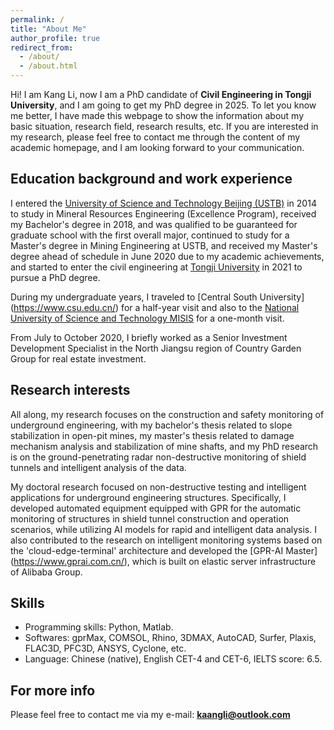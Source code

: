 ```yaml
---
permalink: /
title: "About Me"
author_profile: true
redirect_from: 
  - /about/
  - /about.html
---
```


Hi! I am Kang Li, now I am a PhD candidate of **Civil Engineering in Tongji University**, and I am going to get my PhD degree in 2025. To let you know me better, I have made this webpage to show the information about my basic situation, research field, research results, etc. If you are interested in my research, please feel free to contact me through the content of my academic homepage, and I am looking forward to your communication.

Education background and work experience
------
I entered the [University of Science and Technology Beijing (USTB)](https://www.ustb.edu.cn/) in 2014 to study in Mineral Resources Engineering (Excellence Program), received my Bachelor's degree in 2018, and was qualified to be guaranteed for graduate school with the first overall major, continued to study for a Master's degree in Mining Engineering at USTB, and received my Master's degree ahead of schedule in June 2020 due to my academic achievements, and started to enter the civil engineering at [Tongji University](https://www.tongji.edu.cn/) in 2021 to pursue a PhD degree. 

During my undergraduate years, I traveled to [Central South University] (https://www.csu.edu.cn/) for a half-year visit and also to the [National University of Science and Technology MISIS](https://misis.ru/) for a one-month visit.

From July to October 2020, I briefly worked as a Senior Investment Development Specialist in the North Jiangsu region of Country Garden Group for real estate investment.

Research interests
------
All along, my research focuses on the construction and safety monitoring of underground engineering, with my bachelor's thesis related to slope stabilization in open-pit mines, my master's thesis related to damage mechanism analysis and stabilization of mine shafts, and my PhD research is on the ground-penetrating radar non-destructive monitoring of shield tunnels and intelligent analysis of the data.

My doctoral research focused on non-destructive testing and intelligent applications for underground engineering structures. Specifically, I developed automated equipment equipped with GPR for the automatic monitoring of structures in shield tunnel construction and operation scenarios, while utilizing AI models for rapid and intelligent data analysis. I also contributed to the research on intelligent monitoring systems based on the 'cloud-edge-terminal' architecture and developed the [GPR-AI Master] (https://www.gprai.com.cn/), which is built on elastic server infrastructure of Alibaba Group.

Skills
------
* Programming skills: Python, Matlab.
* Softwares: gprMax, COMSOL, Rhino, 3DMAX, AutoCAD, Surfer, Plaxis, FLAC3D, PFC3D, ANSYS, Cyclone, etc.
* Language: Chinese (native), English CET-4 and CET-6, IELTS score: 6.5.

For more info
------
Please feel free to contact me via my e-mail: **kaangli@outlook.com**

